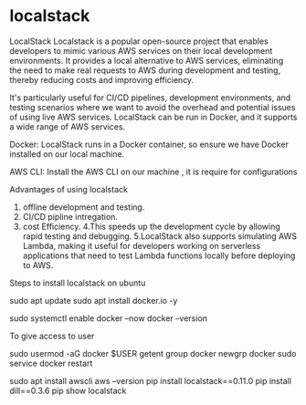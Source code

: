 # localstack

LocalStack
Localstack is a popular open-source project that enables developers to mimic various AWS services on their local development environments.
It provides a local alternative to AWS services, eliminating the need to make real requests to AWS during development and testing, thereby reducing costs and improving efficiency.

It's particularly useful for CI/CD pipelines, development environments, and testing scenarios where we want to avoid the overhead and potential issues of using live AWS services.
LocalStack can be run in Docker, and it supports a wide range of AWS services.

Docker:
LocalStack runs in a Docker container, so ensure we have Docker installed on our local machine.

AWS CLI:
Install the AWS CLI on our machine , it is require for configurations

Advantages of using localstack

1. offline development and testing.
2. CI/CD pipline intregation.
3. cost Efficiency.
   4.This speeds up the development cycle by allowing rapid testing and debugging.
   5.LocalStack also supports simulating AWS Lambda, making it useful for developers working on serverless applications that need to test Lambda functions locally before deploying to AWS.

Steps to install localstack on ubuntu

sudo apt update
sudo apt install docker.io -y

sudo systemctl enable docker –now
docker –version

To give access to user

sudo usermod -aG docker $USER
getent group docker
newgrp docker
sudo service docker restart

sudo apt install awscli
aws –version
pip install localstack==0.11.0
pip install dill==0.3.6
pip show localstack
